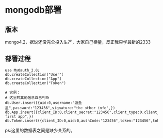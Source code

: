 # mongodb部署

## 版本

mongo4.2，据说还没完全投入生产，大家自己横量，反正我只学最新的2333

## 部署过程

```mongo
use MyOauth_2.0;
db.createCollection("User")
db.createCollection("App")
db.createCollection("Token")

# 实例：
# 这里的其他信息自己判断
db.User.insert({uid:0,username:"游鱼星",password:"123456",signature:"the other info",})
db.App.insert({client_ID:0,client_secret:"123456",client_type:0,client_info:"the first app",})
db.Token.insert({client_ID:0,uid:0,authCode:"123456",token:"123456",token_time:ISODate()})

```

ps:这里的数据表之间是缺少关系的。
